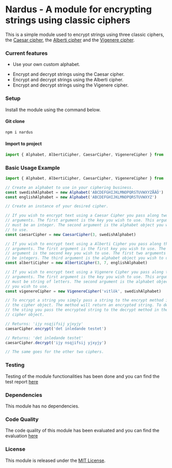 Nardus - A module for encrypting strings using classic ciphers
=============

This is a simple module used to encrypt strings using three classic ciphers, the [Caesar cipher](https://www.simonsingh.net/The_Black_Chamber/caesar.html), the [Alberti cipher](https://www.simonsingh.net/The_Black_Chamber/swapping_cipher_alphabets.html) and the [Vigenere cipher](https://www.simonsingh.net/The_Black_Chamber/v_square.html).
### Current features ###
* Use your own custom alphabet.
- Encrypt and decrypt strings using the Caesar cipher.
- Encrypt and decrypt strings using the Alberti cipher.
- Encrypt and decrypt strings using the Vigenere cipher.

### Setup ###

Install the module using the command below.
#### Git clone

```sh
npm i nardus
```

#### Import to project

```js
import { Alphabet, AlbertiCipher, CaesarCipher, VigenereCipher } from './ciphers.js'
```

### Basic Usage Example ###

```js
import { Alphabet, AlbertiCipher, CaesarCipher, VigenereCipher } from './ciphers.js'

// Create an alphabet to use in your ciphering business.
const swedishAlphabet = new Alphabet('ABCDEFGHIJKLMNOPQRSTUVWXYZÅÄÖ')
const englishAlphabet = new Alphabet('ABCDEFGHIJKLMNOPQRSTUVWXYZ')

// Create an instance of your desired cipher.

// If you wish to encrypt text using a Caesar Cipher you pass along two
// arguments. The first argument is the key you wish to use. This argument
// must be an integer. The second argument is the alphabet object you wish
// to use.
const caesarCipher = new CaesarCipher(3, swedishAlphabet)

// If you wish to encrypt text using a Alberti Cipher you pass along three
// arguments. The first argument is the first key you wish to use. The second
// argument is the second key you wish to use. The first two arguments must
// be integers. The third argument is the alphabet object you wish to use.
const albertiCipher = new AlbertiCipher(3, 7, englishAlphabet)

// If you wish to encrypt text using a Vigenere Cipher you pass along two
// arguments. The first argument is the key you wish to use. This argument
// must be string of letters. The second argument is the alphabet object
// you wish to use.
const vigenereCipher = new VigenereCipher('vitlök', swedishAlphabet)

// To encrypt a string you simply pass a string to the encrypt method in
// the cipher object. The method will return an encrypted string. To decrypt
// the sting you pass the encrypted string to the decrypt method in the same
// cipher object.

// Returns: 'ijy nsqjifsij yjxyjy'
caesarCipher.encrypt('det inledande testet')

// Returns: 'det inledande testet'
caesarCipher.decrypt('ijy nsqjifsij yjxyjy')

// The same goes for the other two ciphers.
```

### Testing ###
Testing of the module functionalities has been done and you can find the test report [here](./testrapport.md)

### Dependencies ###
This module has no dependencies.

### Code Quality ###
The code quality of this module has been evaluated and you can find the evaluation [here](./reflektion.md)

### License ###

This module is released under the [MIT License](http://opensource.org/licenses/MIT).
